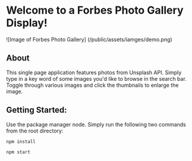 # Welcome to a Forbes Photo Gallery Display! 

![Image of Forbes Photo Gallery]
(/public/assets/iamges/demo.png)

## About 
This single page application features photos from Unsplash API. Simply type in a key word of some images you'd like to browse in the search bar. Toggle through various images and click the thumbnails to enlarge the image. 

## Getting Started:

Use the package manager node. Simply run the following two commands from the root directory: 

```javascript
npm install 

npm start 
```

